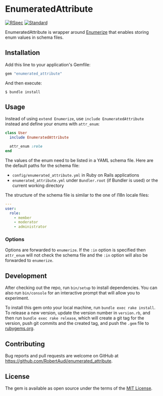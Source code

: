EnumeratedAttribute
===================

[![RSpec](https://github.com/RobertAudi/EnumeratedAttribute/actions/workflows/rspec.yml/badge.svg)](https://github.com/RobertAudi/EnumeratedAttribute/actions/workflows/rspec.yml)
[![Standard](https://github.com/RobertAudi/EnumeratedAttribute/actions/workflows/standard.yml/badge.svg)](https://github.com/RobertAudi/EnumeratedAttribute/actions/workflows/standard.yml)

EnumeratedAttribute is wrapper around [Enumerize](https://github.com/brainspec/enumerize) that enables storing enum values in schema files.

Installation
------------

Add this line to your application's Gemfile:

```ruby
gem "enumerated_attribute"
```

And then execute:

```console
$ bundle install
```

Usage
-----

Instead of using `extend Enumerize`, use `include EnumeratedAttribute` instead and define your enums with `attr_enum`:

```ruby
class User
  include EnumeratedAttribute

  attr_enum :role
end
```

The values of the enum need to be listed in a YAML schema file. Here are the default paths for the schema file:

- `config/enumerated_attribute.yml` in Ruby on Rails applications
- `enumerated_attribute.yml` under `Bundler.root` (if Bundler is used) or the current working directory

The structure of the schema file is similar to the one of I18n locale files:

```yaml
---
user:
  role:
    - member
    - moderator
    - administrator
```

### Options

Options are forwarded to `enumerize`. If the `:in` option is specified then `attr_enum` will not check the schema file and the `:in` option will also be forwarded to `enumerize`.

Development
-----------

After checking out the repo, run `bin/setup` to install dependencies. You can also run `bin/console` for an interactive prompt that will allow you to experiment.

To install this gem onto your local machine, run `bundle exec rake install`. To release a new version, update the version number in `version.rb`, and then run `bundle exec rake release`, which will create a git tag for the version, push git commits and the created tag, and push the `.gem` file to [rubygems.org](https://rubygems.org).

Contributing
------------

Bug reports and pull requests are welcome on GitHub at https://github.com/RobertAudi/enumerated_attribute.

License
-------

The gem is available as open source under the terms of the [MIT License](https://opensource.org/licenses/MIT).
